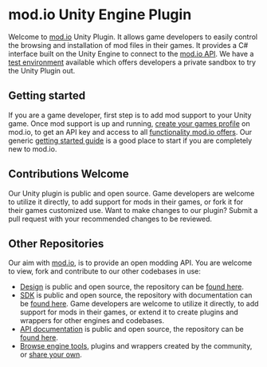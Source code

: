 # mod.io Unity Engine Plugin
Welcome to [mod.io](https://mod.io) Unity Plugin. It allows game developers to easily control the browsing and installation of mod files in their games. It provides a C# interface built on the Unity Engine to connect to the [mod.io API](https://docs.mod.io). We have a [test environment](https://test.mod.io) available which offers developers a private sandbox to try the Unity Plugin out.

## Getting started

If you are a game developer, first step is to add mod support to your Unity game. Once mod support is up and running, [create your games profile](https://mod.io/games/add) on mod.io, to get an API key and access to all [functionality mod.io offers](https://mod.io/setup). Our generic [getting started guide](https://apps.mod.io/guides/getting-started) is a good place to start if you are completely new to mod.io.

## Contributions Welcome
Our Unity plugin is public and open source. Game developers are welcome to utilize it directly, to add support for mods in their games, or fork it for their games customized use. Want to make changes to our plugin? Submit a pull request with your recommended changes to be reviewed.

## Other Repositories
Our aim with [mod.io](https://mod.io), is to provide an open modding API. You are welcome to view, fork and contribute to our other codebases in use:

* [Design](https://design.mod.io) is public and open source, the repository can be [found here](https://github.com/DBolical/modioDESIGN).
* [SDK](https://sdk.mod.io) is public and open source, the repository with documentation can be [found here](https://github.com/DBolical/modioSDK). Game developers are welcome to utilize it directly, to add support for mods in their games, or extend it to create plugins and wrappers for other engines and codebases.
* [API documentation](https://docs.mod.io) is public and open source, the repository can be [found here](https://github.com/DBolical/modioAPIDOCS).
* [Browse engine tools](https://apps.mod.io), plugins and wrappers created by the community, or [share your own](https://apps.mod.io/add).
